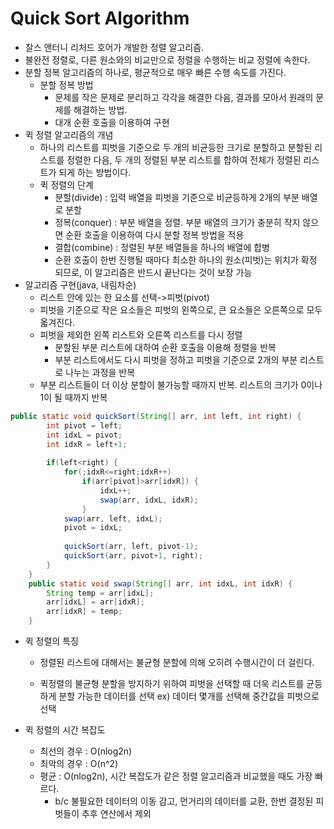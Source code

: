 # Quick Sort Algorithm

- 찰스 앤터니 리처드 호어가 개발한 정렬 알고리즘. 
- 불완전 정렬로, 다른 원소와의 비교만으로 정렬을 수행하는 비교 정렬에 속한다. 
- 분할 정복 알고리즘의 하나로, 평균적으로 매우 빠른 수행 속도를 가진다. 
  - 분할 정복 방법
    - 문제를 작은 문제로 분리하고 각각을 해결한 다음, 결과를 모아서 원래의 문제를 해결하는 방법.
    - 대개 순환 호출을 이용하여 구현
- 퀵 정렬 알고리즘의 개념
  - 하나의 리스트를 피벗을 기준으로 두 개의 비균등한 크기로 분할하고 분할된 리스트를 정렬한 다음, 두 개의 정렬된 부분 리스트를 합하여 전체가 정렬된 리스트가 되게 하는 방법이다.
  - 퀵 정렬의 단계
    - 분할(divide) : 입력 배열을 피벗을 기준으로 비균등하게 2개의 부분 배열로 분할
    - 정복(conquer) : 부분 배열을 정렬. 부분 배열의 크기가 충분히 작지 않으면 순환 호출을 이용하여 다시 분할 정복 방법을 적용
    - 결합(combine) : 정렬된 부분 배열들을 하나의 배열에 합병
    - 순환 호출이 한번 진행될 때마다 최소한 하나의 원소(피벗)는 위치가 확정 되므로, 이 알고리즘은 반드시 끝난다는 것이 보장 가능
- 알고리즘 구현(java, 내림차순)
  - 리스트 안에 있는 한 요소를 선택->피벗(pivot)
  - 피벗을 기준으로 작은 요소들은 피벗의 왼쪽으로, 큰 요소들은 오른쪽으로 모두 옯겨진다.
  - 피벗을 제외한 왼쪽 리스트와 오른쪽 리스트를 다시 정렬
    - 분할된 부분 리스트에 대하여 순환 호출을 이용해 정렬을 반복
    - 부분 리스트에서도 다시 피벗을 정하고 피벗을 기준으로 2개의 부분 리스트로 나누는 과정을 반복
  - 부분 리스트들이 더 이상 분할이 불가능할 때까지 반복. 리스트의 크기가 0이나 1이 될 때까지 반복

```java
public static void quickSort(String[] arr, int left, int right) {
		int pivot = left;
		int idxL = pivot;
		int idxR = left+1;
		
		if(left<right) {
			for(;idxR<=right;idxR++)
				if(arr[pivot]>arr[idxR]) {
					idxL++;
					swap(arr, idxL, idxR);
				}
			swap(arr, left, idxL);
			pivot = idxL;
			
			quickSort(arr, left, pivot-1);
			quickSort(arr, pivot+1, right);
		}
	}
	public static void swap(String[] arr, int idxL, int idxR) {
		String temp = arr[idxL];
		arr[idxL] = arr[idxR];
		arr[idxR] = temp;
	}
```

- 퀵 정렬의 특징

  - 정렬된 리스트에 대해서는 불균형 분할에 의해 오히려 수행시간이 더 걸린다.

  - 퀵정렬의 불균형 분할을 방지하기 위하여 피벗을 선택할 때 더욱 리스트를 균등하게 분할 가능한 데이터를 선택 ex) 데이터 몇개를 선택해 중간값을 피벗으로 선택

- 퀵 정렬의 시간 복잡도

  - 최선의 경우 : O(nlog2n)
  - 최악의 경우 : O(n^2)
  - 평균 : O(nlog2n), 시간 복잡도가 같은 정렬 알고리즘과 비교했을 때도 가장 빠르다.
    - b/c 불필요한 데이터의 이동 감고, 먼거리의 데이터를 교환, 한번 결정된 피벗들이 추후 연산에서 제외